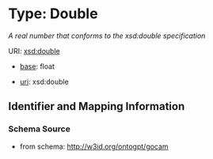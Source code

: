 # Type: Double


_A real number that conforms to the xsd:double specification_


URI: [xsd:double](http://www.w3.org/2001/XMLSchema#double)

* [base](https://w3id.org/linkml/base): float

* [uri](https://w3id.org/linkml/uri): xsd:double









## Identifier and Mapping Information







### Schema Source


* from schema: http://w3id.org/ontogpt/gocam




